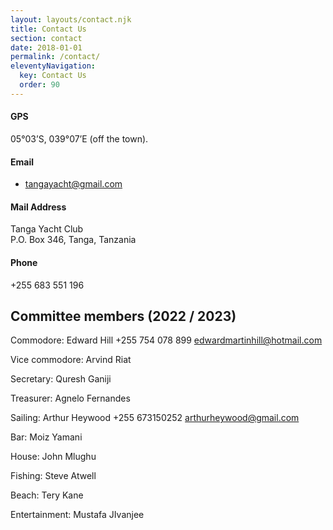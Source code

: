 ```yaml
---
layout: layouts/contact.njk
title: Contact Us
section: contact
date: 2018-01-01
permalink: /contact/
eleventyNavigation:
  key: Contact Us
  order: 90
---
```

#### GPS

05°03’S, 039°07’E (off the town).

#### Email

* tangayacht@gmail.com

#### Mail Address

Tanga Yacht Club\
P.O. Box 346, Tanga, Tanzania

#### Phone

+255 683 551 196

## Committee members (2022 / 2023)

Commodore: Edward Hill +255 754 078 899 edwardmartinhill@hotmail.com

Vice commodore: Arvind Riat

Secretary: Quresh Ganiji

Treasurer: Agnelo Fernandes

Sailing: Arthur Heywood +255 673150252 arthurheywood@gmail.com

Bar: Moiz Yamani

House: John Mlughu

Fishing: Steve Atwell 

Beach: Tery Kane

Entertainment: Mustafa JIvanjee